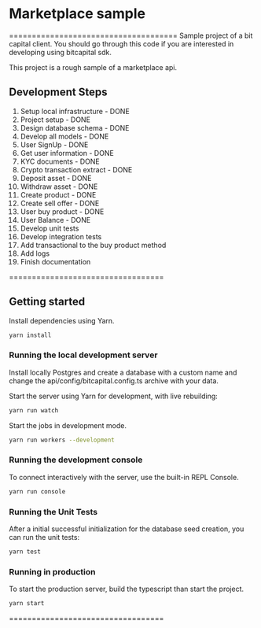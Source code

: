# Marketplace sample
=====================================
Sample project of a bit capital client. You should go through this code if you are interested in developing using bitcapital sdk.

This project is a rough sample of a marketplace api. 

## Development Steps

1) Setup local infrastructure - DONE
2) Project setup - DONE
3) Design database schema - DONE
4) Develop all models - DONE
5) User SignUp - DONE
6) Get user information - DONE
7) KYC documents - DONE
8) Crypto transaction extract - DONE
9) Deposit asset - DONE
10) Withdraw asset - DONE
11) Create product - DONE
12) Create sell offer - DONE
13) User buy product - DONE
14) User Balance - DONE
15) Develop unit tests
16) Develop integration tests
17) Add transactional to the buy product method
18) Add logs
19) Finish documentation

==================================

## Getting started

Install dependencies using Yarn.

```bash
yarn install
```

### Running the local development server

Install locally Postgres and create a database with a custom name and change the api/config/bitcapital.config.ts archive with your data.

Start the server using Yarn for development, with live rebuilding:

```bash
yarn run watch
```

Start the jobs in development mode.

```bash
yarn run workers --development
```

### Running the development console

To connect interactively with the server, use the built-in REPL Console.

```bash
yarn run console
```

### Running the Unit Tests

After a initial successful initialization for the database seed creation, you can run the unit tests:

```bash
yarn test
```

### Running in production

To start the production server, build the typescript than start the project.

```bash
yarn start
```

==================================
